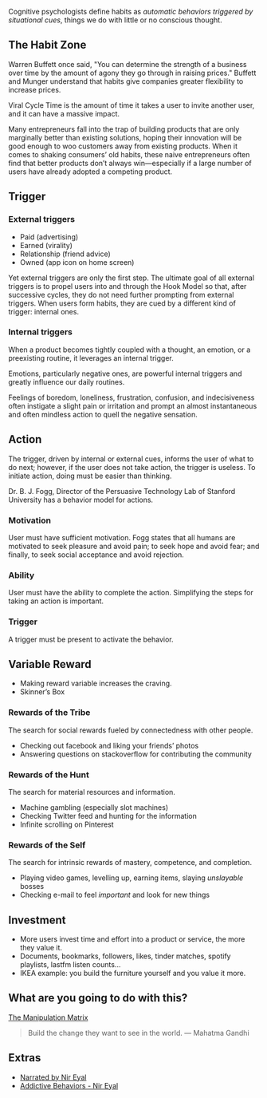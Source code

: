 Cognitive psychologists define habits as _automatic behaviors triggered by situational cues_, things we do with little or no conscious thought.

## The Habit Zone

Warren Buffett once said, "You can determine the strength of a business over time by the amount of agony they go through in raising prices." Buffett and Munger understand that habits give companies greater flexibility to increase prices.

Viral Cycle Time is the amount of time it takes a user to invite another user, and it can have a massive impact.

Many entrepreneurs fall into the trap of building products that are only marginally better than existing solutions, hoping their innovation will be good enough to woo customers away from existing products. When it comes to shaking consumers’ old habits, these naive entrepreneurs often find that better products don’t always win—especially if a large number of users have already adopted a competing product.

## Trigger

### External triggers

- Paid (advertising)
- Earned (virality)
- Relationship (friend advice)
- Owned (app icon on home screen)

Yet external triggers are only the first step. The ultimate goal of all external triggers is to propel users into and through the Hook Model so that, after successive cycles, they do not need further prompting from external triggers. When users form habits, they are cued by a different kind of trigger: internal ones.

### Internal triggers

When a product becomes tightly coupled with a thought, an emotion, or a preexisting routine, it leverages an internal trigger.

Emotions, particularly negative ones, are powerful internal triggers and greatly influence our daily routines.

Feelings of boredom, loneliness, frustration, confusion, and indecisiveness often instigate a slight pain or irritation and prompt an almost instantaneous and often mindless action to quell the negative sensation.

## Action

The trigger, driven by internal or external cues, informs the user of what to do next; however, if the user does not take action, the trigger is useless. To initiate action, doing must be easier than thinking.

Dr. B. J. Fogg, Director of the Persuasive Technology Lab of Stanford University has a behavior model for actions.

### Motivation

User must have sufficient motivation. Fogg states that all humans are motivated to seek pleasure and avoid pain; to seek hope and avoid fear; and finally, to seek social acceptance and avoid rejection.

### Ability

User must have the ability to complete the action. Simplifying the steps for taking an action is important.

### Trigger

A trigger must be present to activate the behavior.

## Variable Reward

- Making reward variable increases the craving.
- Skinner’s Box

### Rewards of the Tribe

The search for social rewards fueled by connectedness with other people.

- Checking out facebook and liking your friends’ photos
- Answering questions on stackoverflow for contributing the community

### Rewards of the Hunt

The search for material resources and information.

- Machine gambling (especially slot machines)
- Checking Twitter feed and hunting for the information
- Infinite scrolling on Pinterest

### Rewards of the Self

The search for intrinsic rewards of mastery, competence, and completion.

- Playing video games, levelling up, earning items, slaying _unslayable_ bosses
- Checking e-mail to feel _important_ and look for new things

## Investment

- More users invest time and effort into a product or service, the more they value it.
- Documents, bookmarks, followers, likes, tinder matches, spotify playlists, lastfm listen counts...
- IKEA example: you build the furniture yourself and you value it more.

## What are you going to do with this?

[The Manipulation Matrix](https://designli.co/posts/using-the-manipulation-matrix-for-ethical-behavioral-design/)

> Build the change they want to see in the world.
> &mdash; Mahatma Gandhi

## Extras

- [Narrated by Nir Eyal](https://www.youtube.com/watch?v=hVDN2mjJpb8)
- [Addictive Behaviors - Nir Eyal](https://www.youtube.com/watch?v=cxwmYJ0rUvg)
